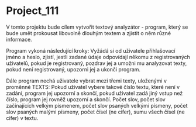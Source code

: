 # Project_111

V tomto projektu bude cílem vytvořit textový analyzátor - program, 
který se bude umět prokousat libovolně dlouhým textem a zjistit o něm různé informace.

Program vykoná následující kroky:
Vyžádá si od uživatele přihlašovací jméno a heslo, zjistí, jestli zadané údaje odpovídají 
někomu z registrovaných uživatelů, pokud je registrovaný, pozdrav jej a umožni mu analyzovat texty,
pokud není registrovaný, upozorni jej a ukonči program.

Dále program nechá uživatele vybrat mezi třemi texty, uloženými v proměnné TEXTS:
Pokud uživatel vybere takové číslo textu, které není v zadání, program jej upozorní a skončí,
pokud uživatel zadá jiný vstup než číslo, program jej rovněž upozorní a skončí. 
Počet slov, počet slov začínajících velkým písmenem, počet slov psaných velkými písmeny,
počet slov psaných malými písmeny, počet čísel (ne cifer), sumu všech čísel (ne cifer) v textu.
